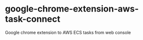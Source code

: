 # google-chrome-extension-aws-task-connect
Google chrome extension to AWS ECS tasks from web console
